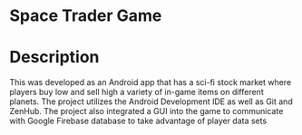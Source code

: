 # Space Trader Game

# Description
This was developed as an Android app that has a sci-fi stock market where players buy low and sell high a variety
of in-game items on different planets. The project utilizes the Android Development IDE as well as Git and ZenHub.
The project also integrated a GUI into the game to communicate with Google Firebase database to take advantage of player data sets
